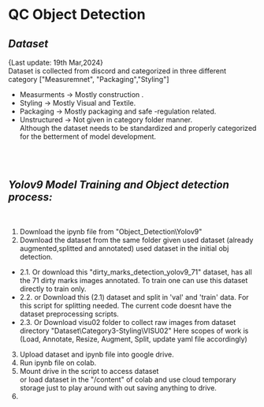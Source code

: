 # QC Object Detection 

*<h2>Dataset</h2>*
{Last update: 19th Mar,2024}<br/>
Dataset is collected from discord and categorized in three different category ["Measuremnet", "Packaging","Styling"] <br/>
  - Measurments -> Mostly construction .<br/>
  - Styling -> Mostly Visual and Textile.<br/>
  - Packaging -> Mostly packaging and safe -regulation related.<br/>
  - Unstructured -> Not given in category folder manner.<br/>
Although the dataset needs to be standardized and properly categorized for the betterment of model development.

<br/>
<br/>

*<h2> Yolov9 Model Training and Object detection process:</h2>* <Br/>
1. Download the ipynb file from "Object_Detection\Yolov9" <Br/>
2. Download the dataset from the same folder given used dataset (already augmented,splitted and annotated) used dataset in the initial obj detection.<Br/>
  - 2.1. Or download this "dirty_marks_detection_yolov9_71" dataset, has all the 71 dirty marks images annotated. To train one can use this dataset directly to train only.<Br/>
  - 2.2. or Download this (2.1) dataset and split in 'val' and 'train' data. For this script for splitting needed. The current code doesnt have the dataset preprocessing scripts.<Br/>
  - 2.3. Or Download visu02 folder to collect raw images from dataset directory "Dataset\Category3-Styling\VISU02" Here scopes of work is (Load, Annotate, Resize, Augment, Split, update yaml file accordingly)<Br/>
3. Upload dataset and ipynb file into google drive. <br/>
4. Run ipynb file on colab. <br/>
5. Mount drive in the script to access dataset <br/> or load dataset in the "/content" of colab and use cloud temporary storage just to play around with out saving anything to drive.
6. 
